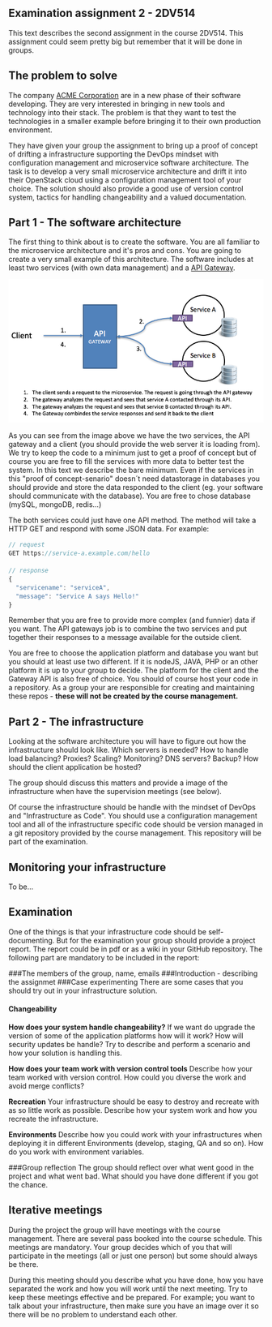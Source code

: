 ## Examination assignment 2 - 2DV514

This text describes the second assignment in the course 2DV514. This assignment could seem pretty big but remember that it will be done in groups.



## The problem to solve
The company  [ACME Corporation](https://en.wikipedia.org/wiki/Acme_Corporation) are in a new phase of their software developing. They are very interested in bringing in new tools and technology into their stack. The problem is that they want to test the technologies in a smaller example before bringing it to their own production environment.

They have given your group the assignment to bring up a proof of concept of drifting a infrastructure supporting the DevOps mindset with configuration management and microservice software architecture. The task is to develop a very small microservice architecture and drift it into their OpenStack cloud using a configuration management tool of your choice. The solution should also provide a good use of version control system, tactics for handling changeability and a valued documentation.

## Part 1 - The software architecture
The first thing to think about is to create the software. You are all familiar to the microservice architecture and it's pros and cons. You are going to create a very small example of this architecture. The software includes at least two services (with own data management) and a [API Gateway](http://microservices.io/patterns/apigateway.html).

![Image of the software architecture](./ms-architecture.png)


As you can see from the image above we have the two services, the API gateway and a client (you should provide the web server it is loading from). We try to keep the code to a minimum just to get a proof of concept but of course you are free to fill the services with more data to better test the system. In this text we describe the bare minimum. Even if the services in this "proof of concept-senario" doesn´t need datastorage in databases you should provide and store the data responded to the client (eg. your software should communicate with the database). You are free to chose database (mySQL, mongoDB, redis...)

The both services could just have one API method. The method will take a HTTP GET and respond with some JSON data. For example:

```javascript
// request
GET https://service-a.example.com/hello

// response
{
  "servicename": "serviceA",
  "message": "Service A says Hello!"
}
```
Remember that you are free to provide more complex (and funnier) data if you want.
The API gateways job is to combine the two services and put together their responses to a message available for the outside client.

You are free to choose the application platform and database you want but you should at least use two different. If it is nodeJS, JAVA, PHP or an other platform it is up to your group to decide. The platform for the client and the Gateway API is also free of choice. You should of course host your code in a repository. As a group your are responsible for creating and maintaining these repos - **these will not be created by the course management.**

## Part 2 - The infrastructure
Looking at the software architecture you will have to figure out how the infrastructure should look like. Which servers is needed? How to handle load balancing? Proxies? Scaling? Monitoring? DNS servers? Backup? How should the client application be hosted?

The group should discuss this matters and provide a image of the infrastructure when have the supervision meetings (see below).

Of course the infrastructure should be handle with the mindset of DevOps and "Infrastructure as Code". You should use a configuration management tool and all of the infrastructure specific code should be version managed in a git repository provided by the course management. This repository will be part of the examination.

## Monitoring your infrastructure
To be...

## Examination
One of the things is that your infrastructure code should be self-documenting. But for the examination your group should provide a project report. The report could be in pdf or as a wiki in your GitHub repository. The following part are mandatory to be included in the report:

###The members of the group, name, emails
###Introduction - describing the assignmet
###Case experimenting
There are some cases that you should try out in your infrastructure solution.

#### Changeability

**How does your system handle changeability?** If we want do upgrade the version of some of the application platforms how will it work? How will security updates be handle? Try to describe and perform a scenario and how your solution is handling this.

**How does your team work with version control tools** Describe how your team worked with version control. How could you diverse the work and avoid merge conflicts?

**Recreation** Your infrastructure should be easy to destroy and recreate with as so little work as possible. Describe how your system work and how you recreate the infrastructure.

**Environments** Describe how you could work with your infrastructures when deploying it in different Environments (develop, staging, QA and so on). How do you work with environment variables.

###Group reflection
The group should reflect over what went good in the project and what went bad. What should you have done different if you got the chance.

## Iterative meetings
During the project the group will have meetings with the course management. There are several pass booked into the course schedule. This meetings are mandatory. Your group decides which of you that will participate in the meetings (all or just one person) but some should always be there.

During this meeting should you describe what you have done, how you have separated the work and how you will work until the next meeting. Try to keep these meetings effective and be prepared. For example; you want to talk about your infrastructure, then make sure you have an image over it so there will be no problem to understand each other.
